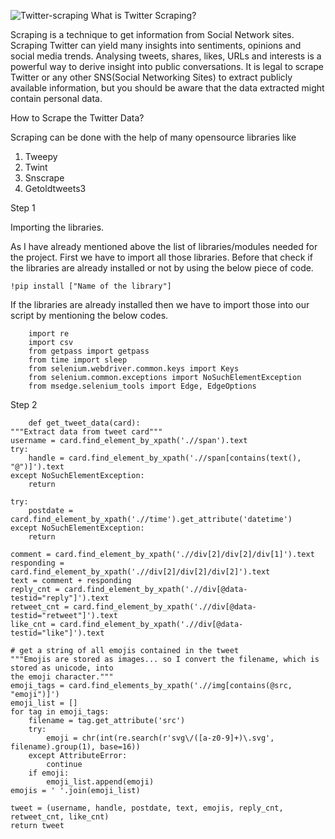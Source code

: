 ![Twitter-scraping](https://user-images.githubusercontent.com/122904369/224550110-a416e166-0b4c-47f7-83c9-71926bf3411c.jpg)
What is Twitter Scraping?

Scraping is a technique to get information from Social Network sites. Scraping Twitter can yield many insights into sentiments, opinions and social media trends. Analysing tweets, shares, likes, URLs and interests is a powerful way to derive insight into public conversations. It is legal to scrape Twitter or any other SNS(Social Networking Sites) to extract publicly available information, but you should be aware that the data extracted might contain personal data.

How to Scrape the Twitter Data?

  Scraping can be done with the help of many opensource libraries like 
	
  1. Tweepy
  2. Twint
  3. Snscrape
  4. Getoldtweets3
  
Step 1

  Importing the libraries.
  
  As I have already mentioned above the list of libraries/modules needed for the project. First we have to import all those libraries. Before that check if the libraries are already installed or not by using the below piece of code.
  	
	!pip install ["Name of the library"]
	
If the libraries are already installed then we have to import those into our script by mentioning the below codes.

        import re
        import csv
        from getpass import getpass
        from time import sleep
        from selenium.webdriver.common.keys import Keys
        from selenium.common.exceptions import NoSuchElementException
        from msedge.selenium_tools import Edge, EdgeOptions

Step 2

        def get_tweet_data(card):
    """Extract data from tweet card"""
    username = card.find_element_by_xpath('.//span').text
    try:
        handle = card.find_element_by_xpath('.//span[contains(text(), "@")]').text
    except NoSuchElementException:
        return
    
    try:
        postdate = card.find_element_by_xpath('.//time').get_attribute('datetime')
    except NoSuchElementException:
        return
    
    comment = card.find_element_by_xpath('.//div[2]/div[2]/div[1]').text
    responding = card.find_element_by_xpath('.//div[2]/div[2]/div[2]').text
    text = comment + responding
    reply_cnt = card.find_element_by_xpath('.//div[@data-testid="reply"]').text
    retweet_cnt = card.find_element_by_xpath('.//div[@data-testid="retweet"]').text
    like_cnt = card.find_element_by_xpath('.//div[@data-testid="like"]').text
    
    # get a string of all emojis contained in the tweet
    """Emojis are stored as images... so I convert the filename, which is stored as unicode, into 
    the emoji character."""
    emoji_tags = card.find_elements_by_xpath('.//img[contains(@src, "emoji")]')
    emoji_list = []
    for tag in emoji_tags:
        filename = tag.get_attribute('src')
        try:
            emoji = chr(int(re.search(r'svg\/([a-z0-9]+)\.svg', filename).group(1), base=16))
        except AttributeError:
            continue
        if emoji:
            emoji_list.append(emoji)
    emojis = ' '.join(emoji_list)
    
    tweet = (username, handle, postdate, text, emojis, reply_cnt, retweet_cnt, like_cnt)
    return tweet
